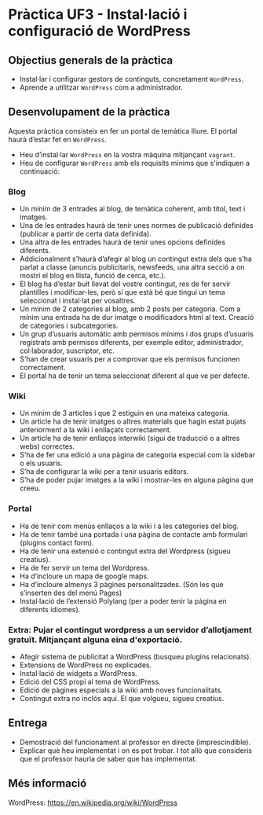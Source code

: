 # Pràctica UF3 - Instal·lació i configuració de WordPress
## Objectius generals de la pràctica
* Instal·lar i configurar gestors de continguts, concretament `WordPress`.
* Aprende a utilitzar `WordPress` com a administrador.

## Desenvolupament de la pràctica

Aquesta pràctica consisteix en fer un portal de temàtica lliure. El portal haurà d’estar fet en `WordPress`.

* Heu d’instal·lar `WordPress` en la vostra màquina mitjançant `vagrant`.
* Heu de configurar `WordPress` amb els requisits mínims que s'indiquen a continuació:

### Blog
* Un mínim de 3 entrades al blog, de temàtica coherent, amb títol, text i imatges.
* Una de les entrades haurà de tenir unes normes de publicació definides (publicar a partir de certa data definida).
* Una altra de les entrades haurà de tenir unes opcions definides diferents.
* Addicionalment s’haurà d’afegir al blog un contingut extra dels que s’ha parlat a classe (anuncis publicitaris, newsfeeds, una altra secció a on mostri el blog en llista, funció de cerca, etc.).
* El blog ha d’estar buit llevat del vostre contingut, res de fer servir plantilles i modificar-les, però sí que està bé que tingui un tema seleccionat i instal·lat per vosaltres.
* Un mínim de 2 categories al blog, amb 2 posts per categoria. Com a mínim una entrada ha de dur imatge o modificadors html al text. Creació de categories i subcategories.
* Un grup d’usuaris automàtic amb permisos mínims i dos grups d’usuaris registrats amb permisos diferents, per exemple editor, administrador, col·laborador, suscriptor, etc.
* S’han de crear usuaris per a comprovar que els permisos funcionen correctament.
* El portal ha de tenir un tema seleccionat diferent al que ve per defecte.

### Wiki
* Un mínim de 3 articles i que 2 estiguin en una mateixa categoria.
* Un article ha de tenir imatges o altres materials que hagin estat pujats anteriorment a la wiki i enllaçats correctament.
* Un article ha de tenir enllaços interwiki (sigui de traducció o a altres webs) correctes.
* S’ha de fer una edició a una pàgina de categoria especial com la sidebar o els usuaris.
* S’ha de configurar la wiki per a tenir usuaris editors.
* S’ha de poder pujar imatges a la wiki i mostrar-les en alguna pàgina que creeu.

### Portal
* Ha de tenir com menús enllaços a la wiki i a les categories del blog.
* Ha de tenir també una portada i una pàgina de contacte amb formulari (plugins contact form).
* Ha de tenir una extensió o contingut extra del Wordpress (sigueu creatius).
* Ha de fer servir un tema del Wordpress.
* Ha d’incloure un mapa de google maps.
* Ha d’incloure almenys 3 pàgines personalitzades. (Són les que s’inserten des del menú Pages)
* Instal·lació de l’extensió Polylang (per a poder tenir la pàgina en diferents idiomes).

### Extra: Pujar el contingut wordpress a un servidor d’allotjament gratuït. Mitjançant alguna eina d'exportació.
* Afegir sistema de publicitat a WordPress (busqueu plugins relacionats).
* Extensions de WordPress no explicades.
* Instal·lació de widgets a WordPress.
* Edició del CSS propi al tema de WordPress.
* Edició de pàgines especials a la wiki amb noves funcionalitats.
* Contingut extra no inclós aquí. El que volgueu, sigueu creatius.

## Entrega
* Demostració del funcionament al professor en directe (imprescindible).
* Explicar què heu implementat i on es pot trobar. I tot allò que consideris que el professor hauria de saber que has implementat.

## Més informació
WordPress: https://en.wikipedia.org/wiki/WordPress
